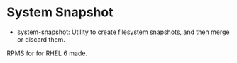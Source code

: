 System Snapshot
===============

* system-snapshot: Utility to create filesystem snapshots, and then merge or discard them.

RPMS for for RHEL 6 made.

